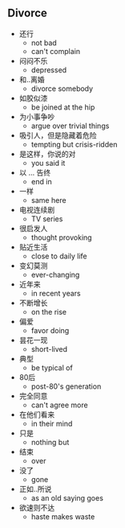 ## Divorce

* 还行
  * not bad
  * can't complain
* 闷闷不乐
  * depressed
* 和..离婚
  * divorce somebody
* 如胶似漆
  * be joined at the hip
* 为小事争吵
  * argue over trivial things
* 吸引人，但是隐藏着危险
  * tempting but crisis-ridden
* 是这样，你说的对
  * you said it
* 以 ... 告终
  * end in
* 一样
  * same here
* 电视连续剧
  * TV series
* 很启发人
  * thought provoking
* 贴近生活
  * close to daily life
* 变幻莫测
  * ever-changing
* 近年来
  * in recent years
* 不断增长
  * on the rise
* 偏爱
  * favor doing
* 昙花一现
  * short-lived
* 典型
  * be typical of
* 80后
  * post-80's generation
* 完全同意
  * can't agree more
* 在他们看来
  * in their mind
* 只是
  * nothing but
* 结束
  * over
* 没了
  * gone
* 正如..所说
  * as an old saying goes
* 欲速则不达
  * haste makes waste

